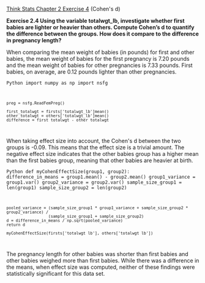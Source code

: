 [Think Stats Chapter 2 Exercise 4](http://greenteapress.com/thinkstats2/html/thinkstats2003.html#toc24) (Cohen's d)

**Exercise 2.4 Using the variable totalwgt_lb, investigate whether first babies are lighter or heavier than others. Compute Cohen’s d to quantify the difference between the groups. How does it compare to the difference in pregnancy length?**

When comparing the mean weight of babies (in pounds) for first and other babies, the mean weight of babies for the first pregnancy is 7.20 pounds and the mean weight of babies for other pregnancies is 7.33 pounds. First babies, on average, are 0.12 pounds lighter than other pregnancies.

<code>Python
    import numpy as np
    import nsfg
    
    preg = nsfg.ReadFemPreg()
    
    first_totalwgt = firsts['totalwgt_lb']mean()
    other_totalwgt = others['totalwgt_lb']mean()
    difference = first_totalwgt - other_totalwgt
</code>

When taking effect size into account, the Cohen's d between the two groups is -0.09. This means that the effect size is a trivial amount. The negative effect size indicates that the other babies group has a higher mean than the first babies group, meaning that other babies are heavier at birth. 

<code>Python
    def myCohenEffectSize(group1, group2):
    difference_in_means = group1.mean() - group2.mean()
    group1_variance = group1.var()
    group2_variance = group2.var()
    sample_size_group1 = len(group1)
    sample_size_group2 = len(group2)

    pooled_variance = (sample_size_group1 * group1_variance + sample_size_group2 * group2_variance) / 
                      (sample_size_group1 + sample_size_group2)
    d = difference_in_means / np.sqrt(pooled_variance)
    return d
    
    myCohenEffectSize(firsts['totalwgt_lb'], others['totalwgt_lb'])
</code>


The pregnancy length for other babies was shorter than first babies and other babies weighed more than first babies. While there was a difference in the means, when effect size was computed, neither of these findings were statistically significant for this data set. 